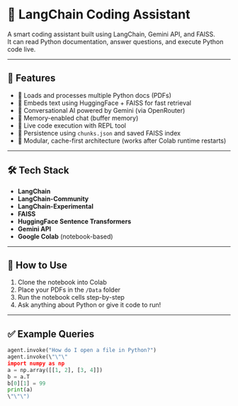 # 🧠 LangChain Coding Assistant

A smart coding assistant built using LangChain, Gemini API, and FAISS.  
It can read Python documentation, answer questions, and execute Python code live.

---

## 🚀 Features

- 📂 Loads and processes multiple Python docs (PDFs)
- 🧠 Embeds text using HuggingFace + FAISS for fast retrieval
- 🤖 Conversational AI powered by Gemini (via OpenRouter)
- 💬 Memory-enabled chat (buffer memory)
- 🧪 Live code execution with REPL tool
- 💾 Persistence using `chunks.json` and saved FAISS index
- 🧱 Modular, cache-first architecture (works after Colab runtime restarts)

---

## 🛠 Tech Stack

- **LangChain**
- **LangChain-Community**
- **LangChain-Experimental**
- **FAISS**
- **HuggingFace Sentence Transformers**
- **Gemini API**
- **Google Colab** (notebook-based)

---

## 📁 How to Use

1. Clone the notebook into Colab
2. Place your PDFs in the `/Data` folder
3. Run the notebook cells step-by-step
4. Ask anything about Python or give it code to run!

---

## ✅ Example Queries

```python
agent.invoke("How do I open a file in Python?")
agent.invoke(\"\"\"
import numpy as np
a = np.array([[1, 2], [3, 4]])
b = a.T
b[0][1] = 99
print(a)
\"\"\")
